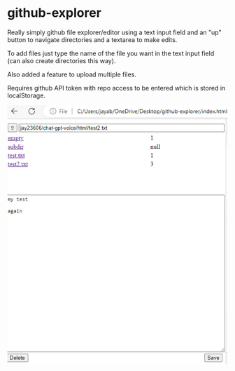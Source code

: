 # github-explorer

Really simply github file explorer/editor using a text input field and an "up" button to navigate directories and a textarea to make edits.

To add files just type the name of the file you want in the text input field (can also create directories this way).

Also added a feature to upload multiple files.

Requires github API token with repo access to be entered which is stored in localStorage.

![screenshot](screenshot.png)
